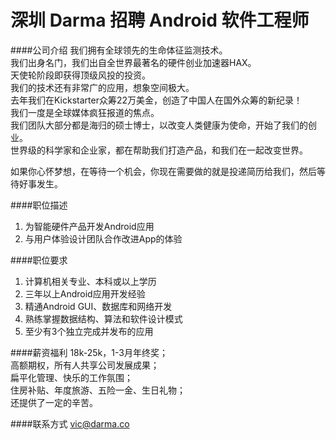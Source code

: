 深圳 Darma 招聘 Android 软件工程师
==========

####公司介绍
我们拥有全球领先的生命体征监测技术。  
我们出身名门，我们出自全世界最著名的硬件创业加速器HAX。  
天使轮阶段即获得顶级风投的投资。  
我们的技术还有非常广的应用，想象空间极大。  
去年我们在Kickstarter众筹22万美金，创造了中国人在国外众筹的新纪录！  
我们一度是全球媒体疯狂报道的焦点。  
我们团队大部分都是海归的硕士博士，以改变人类健康为使命，开始了我们的创业。  
世界级的科学家和企业家，都在帮助我们打造产品，和我们在一起改变世界。  

如果你心怀梦想，在等待一个机会，你现在需要做的就是投递简历给我们，然后等待好事发生。  

####职位描述
1. 为智能硬件产品开发Android应用
2. 与用户体验设计团队合作改进App的体验

####职位要求 
1. 计算机相关专业、本科或以上学历
2. 三年以上Android应用开发经验
3. 精通Android GUI、数据库和网络开发
4. 熟练掌握数据结构、算法和软件设计模式
5. 至少有3个独立完成并发布的应用

####薪资福利
18k-25k，1-3月年终奖；   
高额期权，所有人共享公司发展成果；  
扁平化管理、快乐的工作氛围；  
住房补贴、年度旅游、五险一金、生日礼物；  
还提供了一定的辛苦。  
 

####联系方式
[vic@darma.co](mailto:vic@darma.co)

